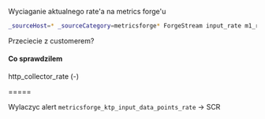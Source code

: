 Wyciaganie aktualnego rate'a na metrics forge'u 

```bash
_sourceHost=* _sourceCategory=metricsforge* ForgeStream input_rate m1_rate | sum
```

Przeciecie z customerem?


#### Co sprawdzilem
http_collector_rate (-)


=====

Wylaczyc alert `metricsforge_ktp_input_data_points_rate`
-> SCR